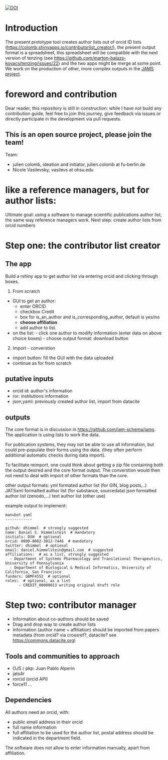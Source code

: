 [![DOI](https://zenodo.org/badge/211304521.svg)](https://zenodo.org/badge/latestdoi/211304521)

# Introduction

The present prototype tool creates author lists out of orcid ID lists (https://colomb.shinyapps.io/contributorlist_creator/), the present output format is a spreadsheet, this spreadsheet will be compatible with the next version of tenzing (see https://github.com/marton-balazs-kovacs/tenzing/issues/22) and the two apps might be merge at some point. We work on the production of other, more complex outputs in the [JAMS project](https://github.com/jam-schema/jams).

# foreword and contribution

Dear reader, this repository is still in construction: while I have not build any contribution guide, feel free to join this journey, give feedback via issues or directly participate in the development via pull requests.

## This is an open source project, please join the team!

Team:
- julien colomb, ideation and initiator, julien.colomb at fu-berlin.de
- Nicole Vasilevsky, vasilevs at ohsu.edu




# like a reference managers, but for author lists:

Ultimate goal: using a software to manage scientific publications author list, the same way reference managers work.
Next step: create author lists from orcid numbers


# Step one: the contributor list creator


## The app


Build a rshiny app to get author list via entering orcid and clicking through boxes.

1. From scratch

- GUI to get an author:
    - enter ORCID
    - checkbox Credit
    - box for is_an_author and is_corresponding_author, default is yes/no
    - **choose affiliation**
    - add author to list.
- on the list:
        - click one author to modify information (enter data on above choice boxes)
        - choose output format: download button

2. Import - converstion

- import button: fill the GUI with the data uploaded
- continue as for from scratch


## putative inputs

- orcid id: author's information
- ror: institutions information
- json,yaml: previously created author list, import from datacite

## outputs

The core format is in discussion in https://github.com/jam-schema/jams. The application is using lists to work the data.

For publication systems, they may not be able to use all information, but could pre-populate their forms using the data. (they often perform additional automatic checks during data import).

To facilitate reimport, one could think about getting a zip file containing both the output desired and the core format output. The converstion would then not need to deal with import of other formats than the core.


other output formats:
yml formated author list (for GIN, blog posts,..)
JATSxml formatted author list (for substance, sourcedata)
json formatted author list (zenodo,...)
text author list (other use)

example output to implement:

``` 
manubot yaml
------------

github: dhimmel  # strongly suggested
name: Daniel S. Himmelstein  # mandatory
initials: DSH  # optional
orcid: 0000-0002-3012-7446  # mandatory
twitter: dhimmel  # optional
email: daniel.himmelstein@gmail.com  # suggested
affiliations:  # as a list, strongly suggested
  - Department of Systems Pharmacology and Translational Therapeutics, University of Pennsylvania
  - Department of Biological & Medical Informatics, University of California, San Francisco
funders: GBMF4552  # optional
roles:  # optional, as a list
      - CREDIT_00000013 writing original draft role
```
# Step two: contributor manager

- Information about co-authors should be saved
- Drag and drop way to create author lists
- Information (author name + affiliation) should be imported from papers metadata (from orcid? via crossref?, datacite? see https://commons.datacite.org)


## Tools and communities to approach

- OJS / pkp: Juan Pablo Alperin
- jats4r
- rorcid (orcid API)
- force11
...



## Dependencies

All authors need an orcid, with:
 - public email address in their orcid
 - full name information
 - full affiliation to be used for the author list, postal address should be indicated in the department field.
 
 The software does not allow to enter information manually, apart from affiliation.
